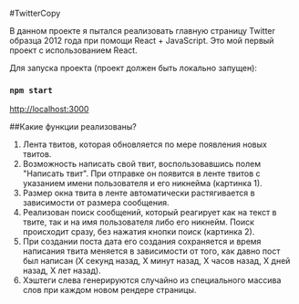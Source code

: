 #TwitterCopy

В данном проекте я пытался реализовать главную страницу Twitter образца 2012 года при помощи React + JavaScript. Это мой первый проект с использованием React.

Для запуска проекта (проект должен быть локально запущен):

### `npm start`

[http://localhost:3000](http://localhost:3000)

##Какие функции реализованы?

1. Лента твитов, которая обновляется по мере появления новых твитов.
2. Возможность написать свой твит, воспользовавшись полем "Написать твит". При отправке он появится в ленте твитов с указанием имени пользователя и его никнейма (картинка 1).
3. Размер окна твита в ленте автоматически растягивается в зависимости от размера сообщения.
4. Реализован поиск сообщений, который реагирует как на текст в твите, так и на имя пользователя либо его никнейм. Поиск происходит сразу, без нажатия кнопки поиск (картинка 2).
5. При создании поста дата его создания сохраняется и время написания твита меняется в зависимости от того, как давно пост был написан (X секунд назад, X минут назад, X часов назад, X дней назад, X лет назад).
6. Хэштеги слева генерируются случайно из специального массива слов при каждом новом рендере страницы.
